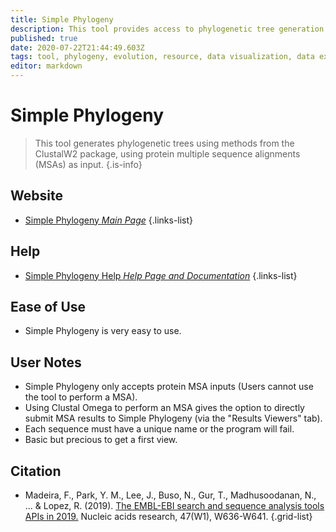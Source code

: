 ```yaml
---
title: Simple Phylogeny
description: This tool provides access to phylogenetic tree generation methods from the ClustalW2 package.
published: true
date: 2020-07-22T21:44:49.603Z
tags: tool, phylogeny, evolution, resource, data visualization, data export, analysis tool
editor: markdown
---
```


# Simple Phylogeny

> This tool generates phylogenetic trees using methods from the ClustalW2 package, using protein multiple sequence alignments (MSAs) as input. 
{.is-info}

 

## Website 

- [Simple Phylogeny *Main Page*](https://www.ebi.ac.uk/Tools/phylogeny/simple_phylogeny/)
 {.links-list}

## Help

- [Simple Phylogeny Help *Help Page and Documentation*](https://www.ebi.ac.uk/seqdb/confluence/display/JDSAT/Simple+Phylogeny+Help+and+Documentation)
{.links-list}

## Ease of Use

- Simple Phylogeny is very easy to use. 

## User Notes

- Simple Phylogeny only accepts protein MSA inputs (Users cannot use the tool to perform a MSA).
- Using Clustal Omega to perform an MSA gives the option to directly submit MSA results to Simple Phylogeny (via the "Results Viewers" tab).
- Each sequence must have a unique name or the program will fail. 
- Basic but precious to get a first view.

## Citation 

- Madeira, F., Park, Y. M., Lee, J., Buso, N., Gur, T., Madhusoodanan, N., ... & Lopez, R. (2019). [The EMBL-EBI search and sequence analysis tools APIs in 2019.](https://academic.oup.com/nar/article/47/W1/W636/5446251) Nucleic acids research, 47(W1), W636-W641.
{.grid-list}
